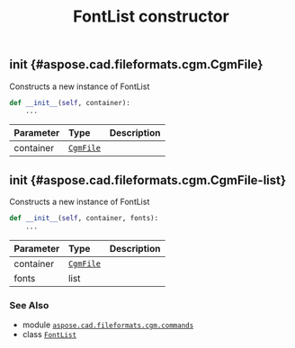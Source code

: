 ﻿---
title: FontList constructor
second_title: Aspose.CAD for Python via .NET API References
description: 
type: docs
weight: 10
url: /python-net/aspose.cad.fileformats.cgm.commands/fontlist/__init__/
is_root: false
---

## __init__ {#aspose.cad.fileformats.cgm.CgmFile}

Constructs a new instance of FontList



```python
def __init__(self, container):
    ...
```


| Parameter | Type | Description |
| :- | :- | :- |
| container | [`CgmFile`](/cad/python-net/aspose.cad.fileformats.cgm/cgmfile) |  |


## __init__ {#aspose.cad.fileformats.cgm.CgmFile-list}

Constructs a new instance of FontList



```python
def __init__(self, container, fonts):
    ...
```


| Parameter | Type | Description |
| :- | :- | :- |
| container | [`CgmFile`](/cad/python-net/aspose.cad.fileformats.cgm/cgmfile) |  |
| fonts | list |  |



### See Also
* module [`aspose.cad.fileformats.cgm.commands`](../../)
* class [`FontList`](/cad/python-net/aspose.cad.fileformats.cgm.commands/fontlist)
